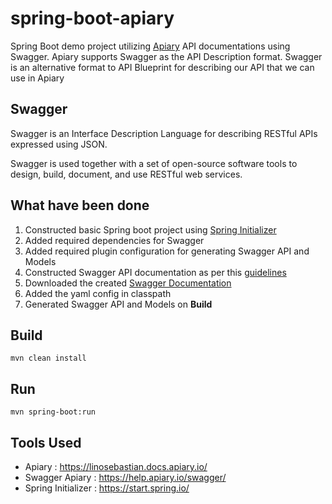 # spring-boot-apiary
Spring Boot demo project utilizing [Apiary](https://apiary.io/) API documentations using Swagger.
Apiary supports Swagger as the API Description format.
Swagger is an alternative format to API Blueprint for describing our API that we can use in Apiary

## Swagger
Swagger is an Interface Description Language for describing RESTful APIs expressed using JSON. 

Swagger is used together with a set of open-source software tools to design, build, document, and use RESTful web services.

## What have been done
1. Constructed basic Spring boot project using [Spring Initializer](https://start.spring.io/)
2. Added required dependencies for Swagger
3. Added required plugin configuration for generating Swagger API and Models
4. Constructed Swagger API documentation as per this [guidelines](https://help.apiary.io/api_101/swagger-tutorial/)
5. Downloaded the created [Swagger Documentation](https://postmeridiemswaggerapi.docs.apiary.io/#)
6. Added the yaml config in classpath
7. Generated Swagger API and Models on **Build**

## Build 
```
mvn clean install
```

## Run
```
mvn spring-boot:run
```

## Tools Used
- Apiary : https://linosebastian.docs.apiary.io/
- Swagger Apiary : https://help.apiary.io/swagger/
- Spring Initializer : https://start.spring.io/
